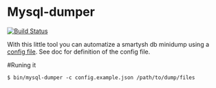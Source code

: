 Mysql-dumper
============

[![Build Status](https://travis-ci.org/eberhm/mysql-dumper.svg?branch=master)](https://travis-ci.org/eberhm/mysql-dumper)

With this little tool you can automatize a smartysh db minidump using a [config file](config.example.json). See doc for definition of the config file.

#Runing it

```$ bin/mysql-dumper -c config.example.json /path/to/dump/files ```